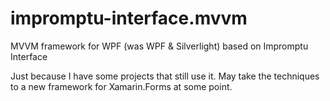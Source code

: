 # impromptu-interface.mvvm
MVVM framework for WPF (was WPF &amp; Silverlight) based on Impromptu Interface

Just because I have some projects that still use it. May take the techniques to a new framework for Xamarin.Forms at some point.
